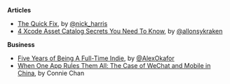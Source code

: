 **Articles**

* [The Quick Fix](https://nickharris.wordpress.com/2015/08/10/the-quick-fix/), by [@nick_harris](https://twitter.com/nick_harris)
* [4 Xcode Asset Catalog Secrets You Need To Know](http://krakendev.io/blog/4-xcode-asset-catalog-secrets-you-need-to-know), by [@allonsykraken](https://twitter.com/allonsykraken)

**Business**

* [Five Years of Being A Full-Time Indie](http://www.paradeofrain.com/2015/08/06/five-years-of-being-a-full-time-indie/), by [@AlexOkafor](https://twitter.com/AlexOkafor)
* [When One App Rules Them All: The Case of WeChat and Mobile in China](https://a16z.com/2015/08/06/wechat-china-mobile-first/), by Connie Chan

